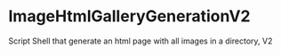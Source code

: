 # ImageHtmlGalleryGenerationV2
 Script Shell that generate an html page with all images in a directory, V2
